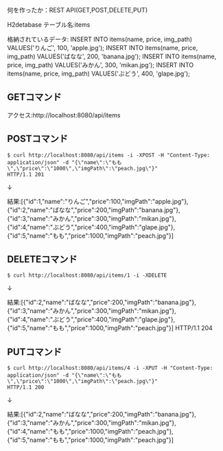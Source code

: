 何を作ったか：REST API(GET,POST,DELETE,PUT)

H2detabase テーブル名:items

格納されているデータ:
INSERT INTO items(name, price, img_path) VALUES('りんご', 100,  'apple.jpg');
INSERT INTO items(name, price, img_path) VALUES('ばなな', 200, 'banana.jpg');
INSERT INTO items(name, price, img_path) VALUES('みかん', 300, 'mikan.jpg');
INSERT INTO items(name, price, img_path) VALUES('ぶどう', 400, 'glape.jpg');

## GETコマンド
アクセス:http://localhost:8080/api/items

## POSTコマンド
```
$ curl http://localhost:8080/api/items -i -XPOST -H "Content-Type: application/json" -d "{\"name\":\"もも\",\"price\":\"1000\",\"imgPath\":\"peach.jpg\"}"
HTTP/1.1 201 
```

↓

結果:[{"id":1,"name":"りんご","price":100,"imgPath":"apple.jpg"},{"id":2,"name":"ばなな","price":200,"imgPath":"banana.jpg"},{"id":3,"name":"みかん","price":300,"imgPath":"mikan.jpg"},{"id":4,"name":"ぶどう","price":400,"imgPath":"glape.jpg"},{"id":5,"name":"もも","price":1000,"imgPath":"peach.jpg"}]

## DELETEコマンド
```
$ curl http://localhost:8080/api/items/1 -i -XDELETE
```

↓

結果:[{"id":2,"name":"ばなな","price":200,"imgPath":"banana.jpg"},{"id":3,"name":"みかん","price":300,"imgPath":"mikan.jpg"},{"id":4,"name":"ぶどう","price":400,"imgPath":"glape.jpg"},{"id":5,"name":"もも","price":1000,"imgPath":"peach.jpg"}]
HTTP/1.1 204 

## PUTコマンド
```
$ curl http://localhost:8080/api/items/4 -i -XPUT -H "Content-Type: application/json" -d "{\"name\":\"もも\",\"price\":\"1000\",\"imgPath\":\"peach.jpg\"}"
HTTP/1.1 200 
```

↓

結果:[{"id":2,"name":"ばなな","price":200,"imgPath":"banana.jpg"},{"id":3,"name":"みかん","price":300,"imgPath":"mikan.jpg"},{"id":4,"name":"もも","price":1000,"imgPath":"peach.jpg"},{"id":5,"name":"もも","price":1000,"imgPath":"peach.jpg"}]




